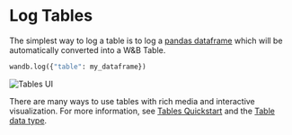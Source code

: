 # Log Tables

The simplest way to log a table is to log a [pandas dataframe](https://pandas.pydata.org/pandas-docs/stable/reference/api/pandas.DataFrame.html) which will be automatically converted into a W&B Table.

```python
wandb.log({"table": my_dataframe})
```

![Tables UI](</images/experiments/log_tables.png>)

There are many ways to use tables with rich media and interactive visualization. For more information, see [Tables Quickstart](../../data-vis/tables-quickstart) and the [Table data type](../../../ref/python/data-types/table).
